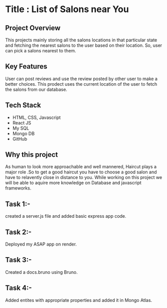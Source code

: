 # Title : List of Salons near You

## Project Overview
This projects mainly storing all the salons locations in that particular state and fetching the nearest salons to the user based on their location. So, user can pick a salons nearest to them.

## Key Features
User can post reviews and use the review posted by other user to make a better choices. This prodect uses the current location of the user to fetch the salons from our database.

## Tech Stack
- HTML, CSS, Javascript
- React JS
- My SQL
- Mongo DB
- GitHub

## Why this project
As human to look more approachable and well mannered, Haircut plays a major role .So to get a good haircut you have to choose a good salon and have to relavently close in distance to you. While working on this project we will be able to aquire more knowledge on Database and javascript frameworks.

## Task 1:-
created a server.js file and added basic express app code.

## Task 2:-
Deployed my ASAP app on render.

## Task 3:-
Created a docs.bruno using Bruno.

## Task 4:-
Added entites with appropriate properties and added it in Mongo Atlas.

